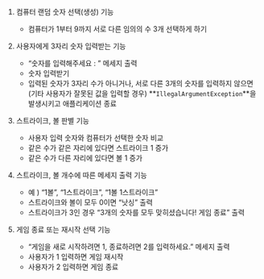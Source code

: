 1. 컴퓨터 랜덤 숫자 선택(생성) 기능
    - 컴퓨터가 1부터 9까지 서로 다른 임의의 수 3개 선택하게 하기

1. 사용자에게 3자리 숫자 입력받는 기능
    - “숫자를 입력해주세요 : ” 메세지 출력
    - 숫자 입력받기
    - 입력된 숫자가 3자리 수가 아니거나, 서로 다른 3개의 숫자를 입력하지 않으면 (기타 사용자가 잘못된 값을 입력할 경우) **`IllegalArgumentException`**을 발생시키고 애플리케이션 종료

2. 스트라이크, 볼 판별 기능
    - 사용자 입력 숫자와 컴퓨터가 선택한 숫자 비교
    - 같은 수가 같은 자리에 있다면 스트라이크 1 증가
    - 같은 수가 다른 자리에 있다면 볼 1 증가

1. 스트라이크, 볼 개수에 따른 메세지 출력 기능
    - 예 ) “1볼”, “1스트라이크”, “1볼 1스트라이크”
    - 스트라이크와 볼이 모두 0이면 “낫싱” 출력
    - 스트라이크가 3인 경우 “3개의 숫자를 모두 맞히셨습니다! 게임 종료” 출력

1. 게임 종료 또는 재시작 선택 기능
    - “게임을 새로 시작하려면 1, 종료하려면 2를 입력하세요.” 메세지 출력
    - 사용자가 1 입력하면 게임 재시작
    - 사용자가 2 입력하면 게임 종료